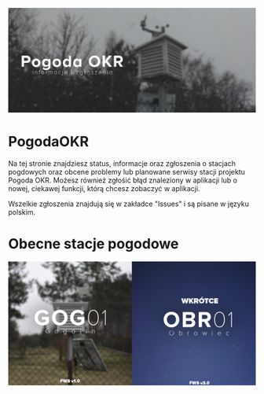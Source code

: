 ![Banner](https://raw.githubusercontent.com/skydarkpl/PogodaOKR/main/obrazy/readme_main.jpg)
# PogodaOKR
Na tej stronie znajdziesz status, informacje oraz zgłoszenia o stacjach pogdowych oraz obcene problemy lub planowane serwisy stacji projektu Pogoda OKR.
Możesz również zgłośić błąd znaleziony w aplikacji lub o nowej, ciekawej funkcji, którą chcesz zobaczyć w aplikacji.

Wszelkie zgłoszenia znajdują się w zakładce "Issues" i są pisane w języku polskim.


# Obecne stacje pogodowe
![1](https://raw.githubusercontent.com/skydarkpl/PogodaOKR/main/obrazy/STATIONS_1.jpg)

